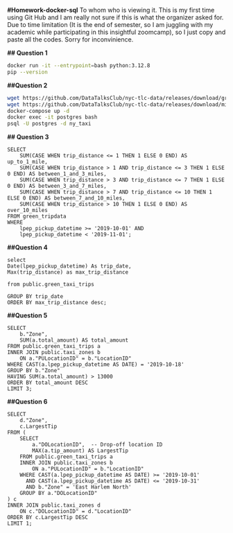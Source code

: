 **#Homework-docker-sql**
To whom who is viewing it. This is my first time using Git Hub and I am really not sure if this is what the organizer asked for. Due to time limitation (It is the end of semester, so I am juggling with my academic while participating in this insightful zoomcamp), so I just copy and paste all the codes. Sorry for inconvinience. 

**## Question 1**
   ```bash
   docker run -it --entrypoint=bash python:3.12.8
   pip --version
```

**##Question 2**
```bash
wget https://github.com/DataTalksClub/nyc-tlc-data/releases/download/green/green_tripdata_2019-10.csv.gz
wget https://github.com/DataTalksClub/nyc-tlc-data/releases/download/misc/taxi_zone_lookup.csv
docker-compose up -d
docker exec -it postgres bash
psql -U postgres -d ny_taxi
```

**## Question 3**
```{SQL}
SELECT 
    SUM(CASE WHEN trip_distance <= 1 THEN 1 ELSE 0 END) AS up_to_1_mile,
    SUM(CASE WHEN trip_distance > 1 AND trip_distance <= 3 THEN 1 ELSE 0 END) AS between_1_and_3_miles,
    SUM(CASE WHEN trip_distance > 3 AND trip_distance <= 7 THEN 1 ELSE 0 END) AS between_3_and_7_miles,
    SUM(CASE WHEN trip_distance > 7 AND trip_distance <= 10 THEN 1 ELSE 0 END) AS between_7_and_10_miles,
    SUM(CASE WHEN trip_distance > 10 THEN 1 ELSE 0 END) AS over_10_miles
FROM green_tripdata
WHERE 
    lpep_pickup_datetime >= '2019-10-01' AND 
    lpep_pickup_datetime < '2019-11-01';
```

**##Question 4**
```{SQL}
select 
Date(lpep_pickup_datetime) As trip_date,
Max(trip_distance) as max_trip_distance

from public.green_taxi_trips

GROUP BY trip_date
ORDER BY max_trip_distance desc;
```

**##Question 5**
```{SQL}
SELECT 
    b."Zone", 
    SUM(a.total_amount) AS total_amount 
FROM public.green_taxi_trips a
INNER JOIN public.taxi_zones b 
    ON a."PULocationID" = b."LocationID"
WHERE CAST(a.lpep_pickup_datetime AS DATE) = '2019-10-18'  
GROUP BY b."Zone" 
HAVING SUM(a.total_amount) > 13000  
ORDER BY total_amount DESC  
LIMIT 3;  
```

**##Question 6**
```{SQL}
SELECT 
    d."Zone",  
    c.LargestTip  
FROM (
    SELECT 
        a."DOLocationID",  -- Drop-off location ID
        MAX(a.tip_amount) AS LargestTip  
    FROM public.green_taxi_trips a
    INNER JOIN public.taxi_zones b 
        ON a."PULocationID" = b."LocationID"  
    WHERE CAST(a.lpep_pickup_datetime AS DATE) >= '2019-10-01' 
      AND CAST(a.lpep_pickup_datetime AS DATE) <= '2019-10-31'  
      AND b."Zone" = 'East Harlem North'  
    GROUP BY a."DOLocationID"  
) c 
INNER JOIN public.taxi_zones d 
    ON c."DOLocationID" = d."LocationID"  
ORDER BY c.LargestTip DESC 
LIMIT 1;  
```


